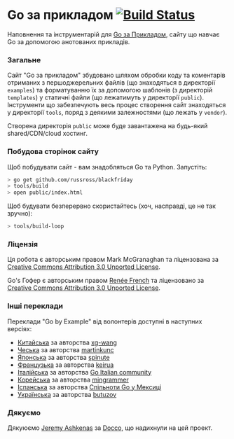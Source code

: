  # Go за прикладом [![Build Status](https://travis-ci.org/butuzov/gobyexample.svg?branch=ukrainian)](https://travis-ci.org/butuzov/gobyexample)


Наповнення та інструментарій для [Go за Прикладом](https://butuzov.github.io/gobyexample/), сайту що навчає Go за допомогою анотованих прикладів.

### Загальне

Сайт "Go за прикладом" збудовано шляхом обробки коду та коментарів отриманих з першоджерельних файлів (що знаходяться в директорії `examples`) та форматуванню їх за допомогою шаблонів (з директорій `templates`) у статичні файли (що лежатимуть у директорії `public`). Інструменти що забезпечують весь процес створення сайт знаходяться у директорії `tools`, поряд з деякими залежностями (що лежать у `vendor`).


Створена директорія `public` може буде завантажена на будь-який shared/CDN/cloud хостинг.

### Побудова сторінок сайту

Щоб побудувати сайт - вам знадобляться Go та Python. Запустіть:

```bash
> go get github.com/russross/blackfriday
> tools/build
> open public/index.html
```

Щоб будувати безперервно скористайтесь (хоч, насправді, це не так зручно):

```bash
> tools/build-loop
```

### Ліцензія

Ця робота є авторським правом Mark McGranaghan та ліцензована за
[Creative Commons Attribution 3.0 Unported License](http://creativecommons.org/licenses/by/3.0/).

Go's Гофер є авторським правом [Renée French](http://reneefrench.blogspot.com/) та ліцензовано за
[Creative Commons Attribution 3.0 Unported License](http://creativecommons.org/licenses/by/3.0/).

### Інші переклади

Переклади "Go by Example" від волонтерів доступні в наступних версіях:


* [Китайська](https://gobyexample.xgwang.me/) за авторства [xg-wang](https://github.com/xg-wang/gobyexample)
* [Чеська](http://gobyexamples.sweb.cz/) за авторства [martinkunc](https://github.com/martinkunc/gobyexample-cz)
* [Японська](http://spinute.org/go-by-example) за авторства [spinute](https://github.com/spinute)
* [Французька](http://le-go-par-l-exemple.keiruaprod.fr) за авторства [keirua](https://github.com/keirua/gobyexample)
* [Італійська](http://gobyexample.it) за авторства [Go Italian community](https://github.com/golangit/gobyexample-it)
* [Корейська](https://mingrammer.com/gobyexample/) за авторства [mingrammer](https://github.com/mingrammer)
* [Іспанська](http://goconejemplos.com) за авторства [Спільноти Go у Мексиці](https://github.com/dabit/gobyexample)
* [Українська](https://butuzov.github.io/gobyexample/) за авторства [butuzov](https://github.com/butuzov/gobyexample)

### Дякуємо

Дякуюємо [Jeremy Ashkenas](https://github.com/jashkenas)
за [Docco](http://jashkenas.github.com/docco/), що надихнули на цей проект.

